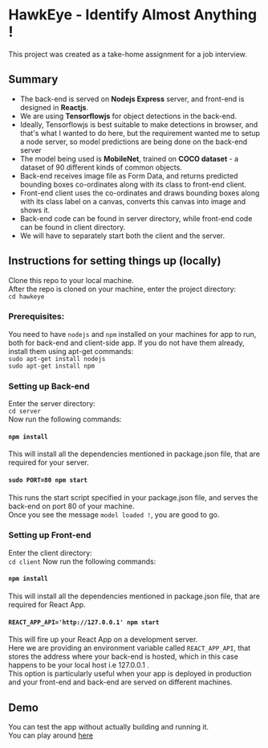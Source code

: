 # HawkEye - Identify Almost Anything !
This project was created as a take-home assignment for a job interview.

## Summary
- The back-end is served on **Nodejs Express** server, and front-end is designed in **Reactjs**.
- We are using **Tensorflowjs** for object detections in the back-end.
- Ideally, Tensorflowjs is best suitable to make detections in browser, and that's what I wanted to do here, but the requirement wanted me to setup a node server, so model predictions are being done on the back-end server
- The model being used is **MobileNet**, trained on **COCO dataset** - a dataset of 90 different kinds of common objects.
- Back-end receives image file as Form Data, and returns predicted bounding boxes co-ordinates along with its class to front-end client.
- Front-end client uses the co-ordinates and draws bounding boxes along with its class label on a canvas, converts this canvas into image and shows it.
- Back-end code can be found in server directory, while front-end code can be found in client directory.
- We will have to separately start both the client and the server.

## Instructions for setting things up (locally)

Clone this repo to your local machine.  
After the repo is cloned on your machine, enter the project directory:  
`cd hawkeye`

### Prerequisites:
You need to have `nodejs` and `npm` installed on your machines for app to run, both for back-end and client-side app.
If you do not have them already, install them using apt-get commands:  
`sudo apt-get install nodejs`  
`sudo apt-get install npm`  

### Setting up Back-end

 Enter the server directory:  
`cd server`  
Now run the following commands:
#### `npm install`
This will install all the dependencies mentioned in package.json file, that are required for your server.

#### `sudo PORT=80 npm start`
This runs the start script specified in your package.json file, and serves the back-end on port 80 of your machine.  
Once you see the message `model loaded !`, you are good to go.


### Setting up Front-end

 Enter the client directory:  
`cd client`
Now run the following commands:
#### `npm install`
This will install all the dependencies mentioned in package.json file, that are required for React App.

#### `REACT_APP_API='http://127.0.0.1' npm start`
This will fire up your React App on a development server.  
Here we are providing an environment variable called `REACT_APP_API`, that stores the address where your back-end is hosted, which in this case happens to be your local host i.e 127.0.0.1 .  
This option is particularly useful when your app is deployed in production and your front-end and back-end are served on different machines.  

## Demo
You can test the app without actually building and running it.  
You can play around [here](https://hawkeye.databaaz.me)


